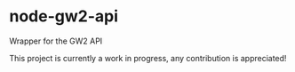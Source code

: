# node-gw2-api
Wrapper for the GW2 API

This project is currently a work in progress, any contribution is appreciated!